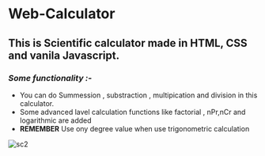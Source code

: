 # Web-Calculator
## **This is Scientific calculator made in HTML, CSS and vanila Javascript.**

### _Some functionality :-_
- You can do Summession , substraction , multipication and division in this calculator.
- Some advanced lavel calculation functions like factorial , nPr,nCr and logarithmic are added
- **REMEMBER** Use ony degree value when use trigonometric calculation
  
![sc2](https://user-images.githubusercontent.com/63612820/119249863-ba11ba80-bbb9-11eb-8e52-e7253ae17545.png)
